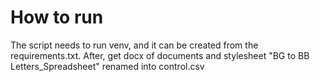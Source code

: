 # How to run

The script needs to run venv, and it can be created from the requirements.txt.
After, get docx of documents and stylesheet "BG to BB Letters_Spreadsheet" renamed into control.csv